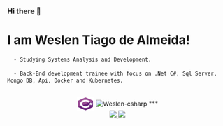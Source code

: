 ### Hi there 👋

<h1> I am Weslen Tiago de Almeida!
</h1>

      - Studying Systems Analysis and Development.
    
      - Back-End development trainee with focus on .Net C#, Sql Server, Mongo DB, Api, Docker and Kubernetes.
<div style="display: inline_block" align="center"><br>
  <img align="center" alt="Weslen-csharp" height="30" width="40" src="https://raw.githubusercontent.com/devicons/devicon/master/icons/csharp/csharp-original.svg">
  <img align="center" alt="Weslen-csharp" height="30" width="60" src="https://img.shields.io/badge/.NET-5C2D91?style=for-the-badge&logo=.net&logoColor=white">
***
<div align="center">
  <a href="https://github.com/WeslenAlmeida">
  <img height="150em" src="https://github-readme-stats.vercel.app/api?username=WeslenAlmeida&show_icons=true&theme=dracula&include_all_commits=true&count_private=true"/>
  <img height="150em" src="https://github-readme-stats.vercel.app/api/top-langs/?username=WeslenAlmeida&layout=compact&langs_count=7&theme=dracula"/>
</div>

